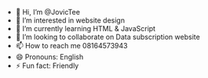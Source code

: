 - 👋 Hi, I’m @JovicTee
- 👀 I’m interested in website design
- 🌱 I’m currently learning HTML & JavaScript
- 💞️ I’m looking to collaborate on Data subscription website
- 📫 How to reach me 08164573943
- 😄 Pronouns: English
- ⚡ Fun fact: Friendly

<!---
JovicTee/JovicTee is a ✨ special ✨ repository because its `README.md` (this file) appears on your GitHub profile.
You can click the Preview link to take a look at your changes.
--->
